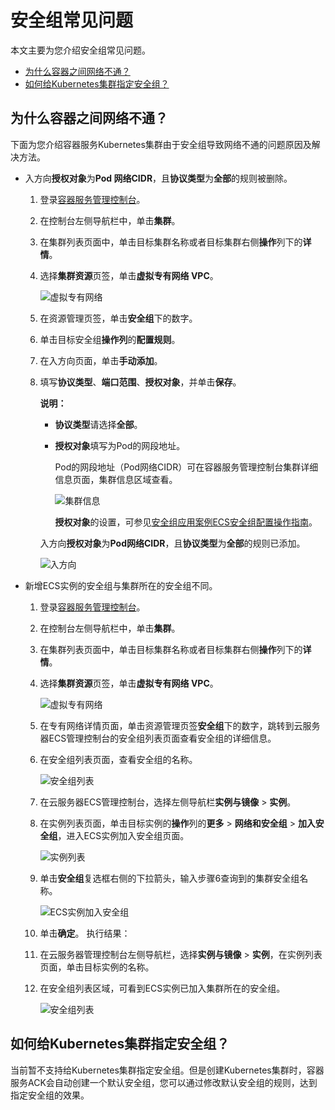 # 安全组常见问题

本文主要为您介绍安全组常见问题。

-   [为什么容器之间网络不通？](#section_7in_bdt_tfu)
-   [如何给Kubernetes集群指定安全组？](#section_y2v_i2p_x4f)

## 为什么容器之间网络不通？

下面为您介绍容器服务Kubernetes集群由于安全组导致网络不通的问题原因及解决方法。

-   入方向**授权对象**为**Pod 网络CIDR**，且**协议类型**为**全部**的规则被删除。
    1.  登录[容器服务管理控制台](https://cs.console.aliyun.com)。
    2.  在控制台左侧导航栏中，单击**集群**。
    3.  在集群列表页面中，单击目标集群名称或者目标集群右侧**操作**列下的**详情**。
    4.  选择**集群资源**页签，单击**虚拟专有网络 VPC**。

        ![虚拟专有网络](https://static-aliyun-doc.oss-accelerate.aliyuncs.com/assets/img/zh-CN/2712207161/p148432.png)

    5.  在资源管理页签，单击**安全组**下的数字。
    6.  单击目标安全组**操作列**的**配置规则**。
    7.  在入方向页面，单击**手动添加**。
    8.  填写**协议类型**、**端口范围**、**授权对象**，并单击**保存**。

        **说明：**

        -   **协议类型**请选择**全部**。
        -   **授权对象**填写为Pod的网段地址。

            Pod的网段地址（Pod网络CIDR）可在容器服务管理控制台集群详细信息页面，集群信息区域查看。

            ![集群信息](https://static-aliyun-doc.oss-accelerate.aliyuncs.com/assets/img/zh-CN/5195659951/p37009.png)

            **授权对象**的设置，可参见[安全组应用案例ECS安全组配置操作指南](/cn.zh-CN/安全/安全组/安全组应用案例.md)。

        入方向**授权对象**为**Pod网络CIDR**，且**协议类型**为**全部**的规则已添加。

        ![入方向](https://static-aliyun-doc.oss-accelerate.aliyuncs.com/assets/img/zh-CN/5195659951/p148458.png)

-   新增ECS实例的安全组与集群所在的安全组不同。

    1.  登录[容器服务管理控制台](https://cs.console.aliyun.com)。
    2.  在控制台左侧导航栏中，单击**集群**。
    3.  在集群列表页面中，单击目标集群名称或者目标集群右侧**操作**列下的**详情**。
    4.  选择**集群资源**页签，单击**虚拟专有网络 VPC**。

        ![虚拟专有网络](https://static-aliyun-doc.oss-accelerate.aliyuncs.com/assets/img/zh-CN/2712207161/p148432.png)

    5.  在专有网络详情页面，单击资源管理页签**安全组**下的数字，跳转到云服务器ECS管理控制台的安全组列表页面查看安全组的详细信息。
    6.  在安全组列表页面，查看安全组的名称。

        ![安全组列表](https://static-aliyun-doc.oss-accelerate.aliyuncs.com/assets/img/zh-CN/5195659951/p37012.png)

    7.  在云服务器ECS管理控制台，选择左侧导航栏**实例与镜像** \> **实例**。
    8.  在实例列表页面，单击目标实例的**操作**列的**更多** \> **网络和安全组** \> **加入安全组**，进入ECS实例加入安全组页面。

        ![实例列表](https://static-aliyun-doc.oss-accelerate.aliyuncs.com/assets/img/zh-CN/5195659951/p37135.png)

    9.  单击**安全组**复选框右侧的下拉箭头，输入步骤6查询到的集群安全组名称。

        ![ECS实例加入安全组](https://static-aliyun-doc.oss-accelerate.aliyuncs.com/assets/img/zh-CN/5195659951/p37136.png)

    10. 单击**确定**。
    执行结果：

    1.  在云服务器管理控制台左侧导航栏，选择**实例与镜像** \> **实例**，在实例列表页面，单击目标实例的名称。
    2.  在安全组列表区域，可看到ECS实例已加入集群所在的安全组。

        ![安全组列表](https://static-aliyun-doc.oss-accelerate.aliyuncs.com/assets/img/zh-CN/5195659951/p37607.png)


## 如何给Kubernetes集群指定安全组？

当前暂不支持给Kubernetes集群指定安全组。但是创建Kubernetes集群时，容器服务ACK会自动创建一个默认安全组，您可以通过修改默认安全组的规则，达到指定安全组的效果。

